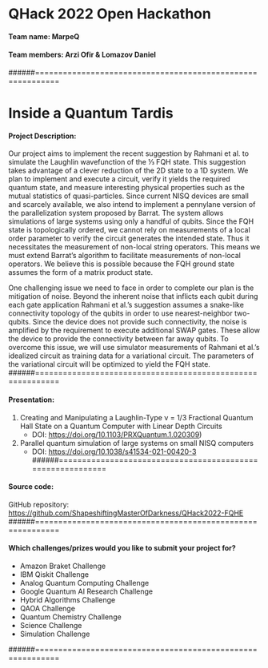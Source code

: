 # QHack 2022 Open Hackathon
#### Team name: MarpeQ
#### Team members: Arzi Ofir & Lomazov Daniel
######===========================================================  
# Inside a Quantum Tardis
#### Project Description:
Our project aims to implement the recent suggestion by Rahmani et al. to simulate the Laughlin wavefunction of the ⅓ FQH state. This suggestion takes advantage of a clever reduction of the 2D state to a 1D system. We plan to implement and execute a circuit, verify it yields the required quantum state, and measure interesting physical properties such as the mutual statistics of quasi-particles. Since current NISQ devices are small and scarcely available, we also intend to implement a pennylane version of the parallelization system proposed by Barrat. The system allows simulations of large systems using only a handful of qubits. Since the FQH state is topologically ordered, we cannot rely on measurements of a local order parameter to verify the circuit generates the intended state. Thus it necessitates the measurement of non-local string operators. This means we must extend Barrat’s algorithm to facilitate measurements of non-local operators. We believe this is possible because the FQH ground state assumes the form of a matrix product state.

One challenging issue we need to face in order to complete our plan is the mitigation of noise. Beyond the inherent noise that inflicts each qubit during each gate application Rahmani et al.’s suggestion assumes a snake-like connectivity topology of the qubits in order to use nearest-neighbor two-qubits. Since the device does not provide such connectivity, the noise is amplified by the requirement to execute additional SWAP gates. These allow the device to provide the connectivity between far away qubits. To overcome this issue, we will use simulator measurements of Rahmani et al.’s idealized circuit as training data for a variational circuit. The parameters of the variational circuit will be optimized to yield the FQH state.
######===========================================================
#### Presentation:
1) Creating and Manipulating a Laughlin-Type ν = 1/3 Fractional Quantum Hall State on a Quantum Computer with Linear Depth Circuits
   * DOI: https://doi.org/10.1103/PRXQuantum.1.020309)
2) Parallel quantum simulation of large systems on small NISQ computers
   * DOI: https://doi.org/10.1038/s41534-021-00420-3
######===========================================================
#### Source code:
GitHub repository: https://github.com/ShapeshiftingMasterOfDarkness/QHack2022-FQHE
######===========================================================
#### Which challenges/prizes would you like to submit your project for?
* Amazon Braket Challenge
* IBM Qiskit Challenge
* Analog Quantum Computing Challenge
* Google Quantum AI Research Challenge
* Hybrid Algorithms Challenge
* QAOA Challenge
* Quantum Chemistry Challenge
* Science Challenge
* Simulation Challenge

######===========================================================